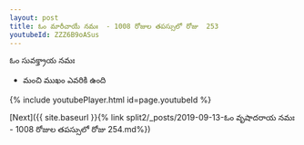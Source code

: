 ```yaml
---
layout: post
title: ఓం మారీచాయే నమః  - 1008 రోజుల తపస్సులో రోజు  253
youtubeId: ZZZ6B9oASus
---
```

 
 
 ఓం సువక్త్రాయ నమః  
 
 - మంచి ముఖం ఎవరికి ఉంది 
 
  
 
  
 
 
 
 
 
 


{% include youtubePlayer.html id=page.youtubeId %}
 
[Next]({{ site.baseurl }}{% link  split2/_posts/2019-09-13-ఓం వృషాదరాయ నమః  - 1008 రోజుల తపస్సులో రోజు  254.md%})
 
